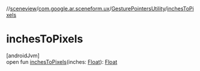 //[sceneview](../../../index.md)/[com.google.ar.sceneform.ux](../index.md)/[GesturePointersUtility](index.md)/[inchesToPixels](inches-to-pixels.md)

# inchesToPixels

[androidJvm]\
open fun [inchesToPixels](inches-to-pixels.md)(inches: [Float](https://kotlinlang.org/api/latest/jvm/stdlib/kotlin/-float/index.html)): [Float](https://kotlinlang.org/api/latest/jvm/stdlib/kotlin/-float/index.html)
